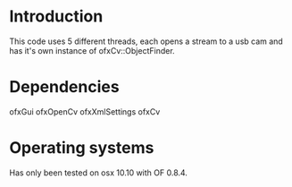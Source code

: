 # Introduction

This code uses 5 different threads, each opens a stream to a usb cam and has it's own instance of ofxCv::ObjectFinder.

# Dependencies

ofxGui
ofxOpenCv
ofxXmlSettings
ofxCv


# Operating systems

Has only been tested on osx 10.10 with OF 0.8.4.
